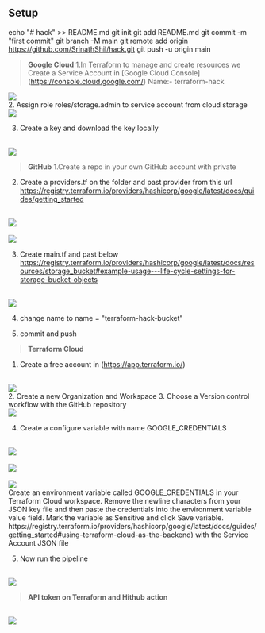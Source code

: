 ## Setup

echo "# hack" >> README.md
git init
git add README.md
git commit -m "first commit"
git branch -M main
git remote add origin https://github.com/SrinathShil/hack.git
git push -u origin main

> **Google Cloud**
1.In Terraform to manage and create resources we  Create a Service Account in [Google Cloud Console] (https://console.cloud.google.com/) 
Name:- terraform-hack
<html>
<img src="img/img1.jpg">
<br/>
</html>
2. Assign role roles/storage.admin to service account from cloud storage
<html>
<br/>
<img src="img/img2.jpg">
<br/>
</html>


3. Create a key and download the key locally
<html>
<br/>
<img src="img/img3.jpg">
<br/>
</html>

> **GitHub**
1.Create a repo in your own GitHub account with private

2. Create  a providers.tf on the folder and past provider from this url https://registry.terraform.io/providers/hashicorp/google/latest/docs/guides/getting_started
<html>
<br/>
<img src="img/img3.1.jpg">
<br/>
</html>
<html>
<br/>
<img src="img/img4.jpg">
<br/>
</html>

3. Create main.tf and past below
https://registry.terraform.io/providers/hashicorp/google/latest/docs/resources/storage_bucket#example-usage---life-cycle-settings-for-storage-bucket-objects
<html>
<br/>
<img src="img/img5.jpg">
<br/>
</html>

4. change name to name          = "terraform-hack-bucket"

5. commit and push
 
> **Terraform Cloud**
1. Create a free account in (https://app.terraform.io/)
<html>
<br/>
<img src="img/img6.jpg">
<br/>
</html>
2. Create a new Organization and Workspace
3. Choose a Version control workflow with the GitHub repository
<html>
<br/>
<img src="img/img6.jpg">
<br/>
</html>

4. Create a configure variable with name GOOGLE_CREDENTIALS
<html>
<br/>
<img src="img/img7.jpg">
<br/>
</html>
<html>
<br/>
<img src="img/img8.jpg">
<br/>
</html>
<html>
<br/>
<img src="img/img9.jpg">
<br/>
</html>
Create an environment variable called GOOGLE_CREDENTIALS in your Terraform Cloud workspace.
Remove the newline characters from your JSON key file and then paste the credentials into the environment variable value field.
Mark the variable as Sensitive and click Save variable.
 https://registry.terraform.io/providers/hashicorp/google/latest/docs/guides/getting_started#using-terraform-cloud-as-the-backend) with the Service Account JSON file 

5. Now run the pipeline

<html>
<br/>
<img src="img/img10.jpg">
<br/>
</html>


> **API token on Terraform and Hithub action**


<html>
<br/>
<img src="img/image11.jpg">
<br/>
</html>